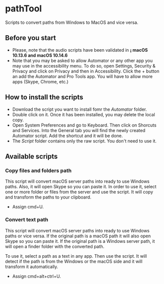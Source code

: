 # pathTool
Scripts to convert paths from Windows to MacOS and vice versa.

## Before you start
*	Please, note that the audio scripts have been validated in **¡ macOS 10.13.6 and macOS 10.14.6**
*	Note that you may be asked to allow Automator or any other app you may use in the accessibility menu. To do so, open Settings, Security & Privacy and click on Privacy and then in Accessibility. Click the + button an add the Automator and Pro Tools app. You will have to allow more apps (Skype, Chrome, etc.)

## How to install the scripts
* Download the script you want to install fomr the *Automator* folder.
*	Double click on it. Once it has been installed, you may delete the local copy.
*	Open System Preferences and go to Keyboard. Then click on Shorcuts and Services. Into the General tab you will find the newly created Automator script. Add the shortcut and it will be done.
* The *Script* folder contains only the raw script. You don't need to use it.

## Available scripts
### Copy files and folders path
This script will convert macOS server paths into ready to use Windows paths. Also, it will open Skype so you can paste it. In order to use it, select one or more folder or files from the server and use the script. It will copy and transform the paths to your clipboard.
* Assign cmd+U.

### Convert text path
This script will convert macOS server paths into ready to use Windows paths or vice versa. If the original path is a macOS path it will also open Skype so you can paste it. If the original path is a Windows server path, it will open a finder folder with the converted path.

To use it, select a path as a text in any app. Then use the script. It will detect if the path is from the Windows or the macOS side and it will transform it automatically.
* Assign cmd+alt+ctrl+U.

